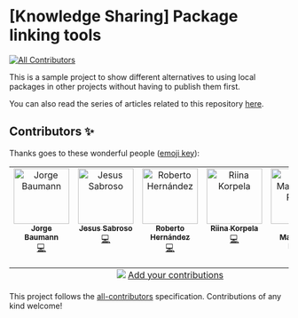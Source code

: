 # [Knowledge Sharing] Package linking tools

<!-- ALL-CONTRIBUTORS-BADGE:START - Do not remove or modify this section -->
[![All Contributors](https://img.shields.io/badge/all_contributors-5-orange.svg?style=flat-square)](#contributors-)
<!-- ALL-CONTRIBUTORS-BADGE:END -->

This is a sample project to show different alternatives to using local packages in other projects without having to publish them first.

You can also read the series of articles related to this repository [here](https://dev.to/one-beyond/different-approaches-to-testing-your-own-packages-1kdg).

## Contributors ✨

Thanks goes to these wonderful people ([emoji key](https://allcontributors.org/docs/en/emoji-key)):

<!-- ALL-CONTRIBUTORS-LIST:START - Do not remove or modify this section -->
<!-- prettier-ignore-start -->
<!-- markdownlint-disable -->
<table>
  <tbody>
    <tr>
      <td align="center" valign="top" width="14.28%"><a href="https://baumannzone.dev/"><img src="https://avatars.githubusercontent.com/u/5422102?v=4?s=100" width="100px;" alt="Jorge Baumann"/><br /><sub><b>Jorge Baumann</b></sub></a><br /><a href="https://github.com/guidesmiths/ks-linking-packages-locally/commits?author=baumannzone" title="Code">💻</a></td>
      <td align="center" valign="top" width="14.28%"><a href="https://github.com/Xexuline"><img src="https://avatars.githubusercontent.com/u/18353937?v=4?s=100" width="100px;" alt="Jesus Sabroso"/><br /><sub><b>Jesus Sabroso</b></sub></a><br /><a href="https://github.com/guidesmiths/ks-linking-packages-locally/commits?author=Xexuline" title="Code">💻</a></td>
      <td align="center" valign="top" width="14.28%"><a href="https://github.com/robertoHeCi"><img src="https://avatars.githubusercontent.com/u/58053533?v=4?s=100" width="100px;" alt="Roberto Hernández"/><br /><sub><b>Roberto Hernández</b></sub></a><br /><a href="https://github.com/guidesmiths/ks-linking-packages-locally/commits?author=robertoHeCi" title="Code">💻</a></td>
      <td align="center" valign="top" width="14.28%"><a href="https://github.com/riimako"><img src="https://avatars.githubusercontent.com/u/43384987?v=4?s=100" width="100px;" alt="Riina Korpela"/><br /><sub><b>Riina Korpela</b></sub></a><br /><a href="https://github.com/guidesmiths/ks-linking-packages-locally/commits?author=riimako" title="Code">💻</a></td>
      <td align="center" valign="top" width="14.28%"><a href="https://github.com/inigomarquinez"><img src="https://avatars.githubusercontent.com/u/25435858?v=4?s=100" width="100px;" alt="Íñigo Marquínez Prado"/><br /><sub><b>Íñigo Marquínez Prado</b></sub></a><br /><a href="https://github.com/guidesmiths/ks-linking-packages-locally/commits?author=inigomarquinez" title="Code">💻</a></td>
    </tr>
  </tbody>
  <tfoot>
    <tr>
      <td align="center" size="13px" colspan="7">
        <img src="https://raw.githubusercontent.com/all-contributors/all-contributors-cli/1b8533af435da9854653492b1327a23a4dbd0a10/assets/logo-small.svg">
          <a href="https://all-contributors.js.org/docs/en/bot/usage">Add your contributions</a>
        </img>
      </td>
    </tr>
  </tfoot>
</table>

<!-- markdownlint-restore -->
<!-- prettier-ignore-end -->

<!-- ALL-CONTRIBUTORS-LIST:END -->

This project follows the [all-contributors](https://github.com/all-contributors/all-contributors) specification. Contributions of any kind welcome!